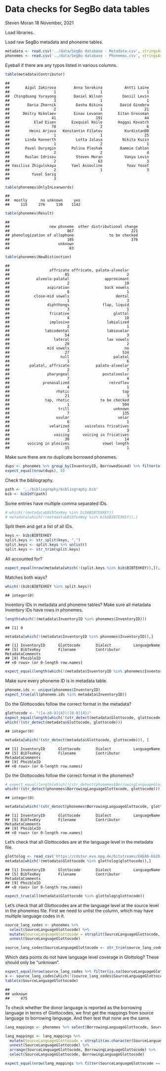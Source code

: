 Data checks for SegBo data tables
================
Steven Moran
18 November, 2021

Load libraries.

Load raw SegBo metadata and phoneme tables.

``` r
metadata <- read.csv('../data/SegBo database - Metadata.csv', stringsAsFactors = F)
phonemes <- read.csv('../data/SegBo database - Phonemes.csv', stringsAsFactors = F, na.strings = "")
```

Eyeball if there are any typos listed in various columns.

``` r
table(metadata$Contributor)
```

    ## 
    ##       Aigul Zakirova        Anna Sorokina          Antti Laine 
    ##                    1                    1                    1 
    ##  Chingduang Yurayong        Daniel Wilson         Daniil Levin 
    ##                    3                    1                    1 
    ##        Daria Zhornik         Dasha Bikina        David Ginebra 
    ##                    2                    1                   21 
    ##      Dmitry Nikolaev        Einav Levanon       Eitan Grossman 
    ##                   41                  191                   44 
    ##           Elad Eisen       Ezequiel Koile       Haggai Kovatch 
    ##                   78                    2                    6 
    ##         Heini Arjava   Konstantin Filatov          KurdistanDB 
    ##                    1                    1                   25 
    ##       Linda Konnerth         Lotta Jalava         Nikita Kuzin 
    ##                    1                    2                    1 
    ##       Pavel Duryagin       Polina Pleshak        Rammie Cahlon 
    ##                    2                    2                    4 
    ##       Ruslan Idrisov         Steven Moran          Vanya Levin 
    ##                    2                   63                    3 
    ## Vasilisa Zhigulskaya       Yael Assouline           Yoav Yosef 
    ##                    2                    1                    3 
    ##          Yuval Sarig 
    ##                    3

``` r
table(phonemes$OnlyInLoanwords)
```

    ## 
    ##  mostly      no unknown     yes 
    ##     115     276     130    1142

``` r
table(phonemes$Result)
```

    ## 
    ##                  new phoneme  other distributional change 
    ##                          867                          221 
    ## phonologization of allophone                to be checked 
    ##                          105                          376 
    ##                      unknown 
    ##                           83

``` r
table(phonemes$NewDistinction)
```

    ## 
    ##                  affricate affricate, palato-alveolar 
    ##                         85                          2 
    ##            alveolo-palatal                approximant 
    ##                          2                         10 
    ##                 aspiration                back vowels 
    ##                          8                          1 
    ##           close-mid vowels                     dental 
    ##                          1                          3 
    ##                 diphthongs               flap, liquid 
    ##                          3                          1 
    ##                  fricative                    glottal 
    ##                          4                         18 
    ##                  implosive                 labialized 
    ##                          2                          1 
    ##                labiodental                 labiovelar 
    ##                         54                          3 
    ##                    lateral                 lax vowels 
    ##                         20                          2 
    ##                 mid vowels                         no 
    ##                         27                        534 
    ##                       null                    palatal 
    ##                          1                          6 
    ##         palatal, affricate            palato-alveolar 
    ##                          2                          7 
    ##                 pharyngeal               postalveolar 
    ##                          7                          4 
    ##               prenasalized                  retroflex 
    ##                          4                          1 
    ##                     rhotic                        tap 
    ##                         21                          3 
    ##                tap, rhotic              to be checked 
    ##                          1                        594 
    ##                      trill                    unknown 
    ##                          7                        135 
    ##                     uvular                      velar 
    ##                          6                          1 
    ##                  velarized       voiceless fricatives 
    ##                          3                          3 
    ##                    voicing      voicing in fricatives 
    ##                         30                         14 
    ##        voicing in plosives               vowel length 
    ##                         15                          1

Make sure there are no duplicate borrowed phonemes.

``` r
dups <- phonemes %>% group_by(InventoryID, BorrowedSound) %>% filter(n()>1) %>% select(InventoryID, BorrowingLanguageGlottocode, BorrowedSound)
expect_equal(nrow(dups), 0)
```

Check the bibliography.

``` r
path <- '../bibliography/bibliography.bib'
bib <- bib2df(path)
```

Some entries have multiple comma separated IDs.

``` r
# which(!(metadata$BibTexKey %in% bib$BIBTEXKEY))
# metadata[which(!(metadata$BibTexKey %in% bib$BIBTEXKEY)),]
```

Split them and get a list of all IDs.

``` r
keys <- bib$BIBTEXKEY
split.keys <- str_split(keys, ",")
split.keys <- split.keys %>% unlist()
split.keys <- str_trim(split.keys)
```

All accounted for?

``` r
expect_equal(nrow(metadata[which(!(split.keys %in% bib$BIBTEXKEY)),]), 0)
```

Matches both ways?

``` r
which(!(bib$BIBTEXKEY %in% split.keys))
```

    ## integer(0)

Inventory IDs in metadata and phoneme tables? Make sure all metadata
Inventory IDs have rows in phonemes.

``` r
length(which(!(metadata$InventoryID %in% phonemes$InventoryID)))
```

    ## [1] 0

``` r
metadata[which(!(metadata$InventoryID %in% phonemes$InventoryID)),]
```

    ## [1] InventoryID      Glottocode       Dialect          LanguageName    
    ## [5] BibTexKey        Filename         Contributor      MetadataComments
    ## [9] PhoibleID       
    ## <0 rows> (or 0-length row.names)

``` r
expect_equal(length(which(!(metadata$InventoryID %in% phonemes$InventoryID))), 0)
```

Make sure every phoneme ID is in metadata table.

``` r
phoneme.ids <- unique(phonemes$InventoryID)
expect_true(all(phoneme.ids %in% metadata$InventoryID))
```

Do the Glottocodes follow the correct format in the metadata?

``` r
glottocode <- "([a-z0-9]{4})([0-9]{4})"
expect_equal(length(which(!(str_detect(metadata$Glottocode, glottocode)))), 0)
which(!(str_detect(metadata$Glottocode, glottocode)))
```

    ## integer(0)

``` r
metadata[which(!(str_detect(metadata$Glottocode, glottocode))), ]
```

    ## [1] InventoryID      Glottocode       Dialect          LanguageName    
    ## [5] BibTexKey        Filename         Contributor      MetadataComments
    ## [9] PhoibleID       
    ## <0 rows> (or 0-length row.names)

Do the Glottocodes follow the correct format in the phonemes?

``` r
# expect_equal(length(which(!(str_detect(phonemes$BorrowingLanguageGlottocode, glottocode)))), 0)
which(!(str_detect(phonemes$BorrowingLanguageGlottocode, glottocode)))
```

    ## integer(0)

``` r
metadata[which(!(str_detect(phonemes$BorrowingLanguageGlottocode, glottocode))), ]
```

    ## [1] InventoryID      Glottocode       Dialect          LanguageName    
    ## [5] BibTexKey        Filename         Contributor      MetadataComments
    ## [9] PhoibleID       
    ## <0 rows> (or 0-length row.names)

Let’s check that all Glottocodes are at the language level in the
metadata file.

``` r
glottolog <- read_csv('https://cdstar.eva.mpg.de/bitstreams/EAEA0-E62D-ED67-FD05-0/languages_and_dialects_geo.csv')
metadata[which(!(metadata$Glottocode %in% glottolog$glottocode)),]
```

    ## [1] InventoryID      Glottocode       Dialect          LanguageName    
    ## [5] BibTexKey        Filename         Contributor      MetadataComments
    ## [9] PhoibleID       
    ## <0 rows> (or 0-length row.names)

``` r
expect_true(all(metadata$Glottocode %in% glottolog$glottocode))
```

Let’s check that all Glottocodes are at the language level at the source
level in the phonemes file. First we need to unlist the column, which
may have multiple language codes in it.

``` r
source_lang_codes <- phonemes %>% 
  select(SourceLanguageGlottocode) %>%
  mutate(SourceLanguageGlottocode = strsplit(SourceLanguageGlottocode, ",")) %>%
  unnest(SourceLanguageGlottocode)

source_lang_codes$SourceLanguageGlottocode <- str_trim(source_lang_codes$SourceLanguageGlottocode)
```

Which data points do not have language level coverage in Glottolog?
These should only be “unknown”.

``` r
expect_equal(nrow(source_lang_codes %>% filter(is.na(SourceLanguageGlottocode))),0)
x <- source_lang_codes[which(!(source_lang_codes$SourceLanguageGlottocode %in% glottolog$glottocode)),]
table(x$SourceLanguageGlottocode)
```

    ## 
    ## unknown 
    ##     475

To check whether the donor language is reported as the borrowing
language in terms of Glottocodes, we first get the mappings from source
language to borrowing language. And then test that none are the same.

``` r
lang_mappings <- phonemes %>% select(BorrowingLanguageGlottocode, SourceLanguageGlottocode)

lang_mappings <- lang_mappings %>% 
  mutate(SourceLanguageGlottocode = strsplit(as.character(SourceLanguageGlottocode), ",")) %>% 
  unnest(SourceLanguageGlottocode) %>% 
  arrange(SourceLanguageGlottocode, BorrowingLanguageGlottocode) %>%
  select(SourceLanguageGlottocode, BorrowingLanguageGlottocode)

expect_equal(nrow(lang_mappings %>% filter(SourceLanguageGlottocode == BorrowingLanguageGlottocode)), 0)
```
